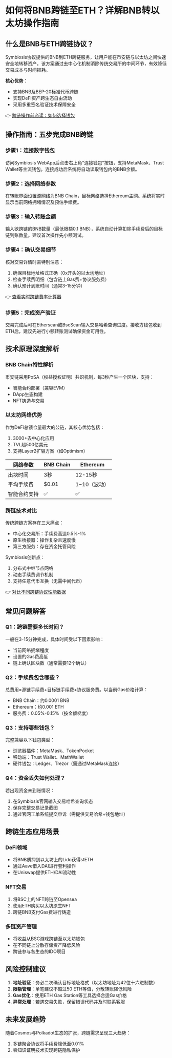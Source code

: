 # 如何将BNB跨链至ETH？详解BNB转以太坊操作指南

## 什么是BNB与ETH跨链协议？
Symbiosis协议提供的BNB到ETH跨链服务，让用户能在币安链与以太坊之间快速安全地转移资产。该方案通过去中心化机制消除传统交易所的中间环节，有效降低交易成本与时间损耗。

**核心优势**：
- 支持BNB及BEP-20标准代币跨链
- 实现DeFi资产跨生态自由流动
- 采用多重签名验证技术保障安全

👉 [跨链操作前必读：如何选择钱包](https://bit.ly/okx_welcome)

## 操作指南：五步完成BNB跨链
### 步骤1：连接数字钱包
访问Symbiosis WebApp后点击右上角"连接钱包"按钮，支持MetaMask、Trust Wallet等主流钱包。连接成功后系统将自动读取钱包内的BNB余额。

### 步骤2：选择网络参数
在转账界面设置源网络为BNB Chain，目标网络选择Ethereum主网。系统将实时显示当前网络拥堵情况及预估手续费。

### 步骤3：输入转账金额
输入欲跨链的BNB数量（最低限额0.1 BNB），系统自动计算扣除手续费后的目标链到账数量。建议首次操作先小额测试。

### 步骤4：确认交易细节
核对交易详情时需特别注意：
1. 确保目标地址格式正确（0x开头的以太坊地址）
2. 检查手续费明细（包含链上Gas费+协议服务费）
3. 确认预计到账时间（通常3-15分钟）

👉 [查看实时跨链费率计算器](https://bit.ly/okx_welcome)

### 步骤5：完成资产验证
交易完成后可在Etherscan或BscScan输入交易哈希查询进度。接收方钱包收到ETH后，建议先进行小额转账测试确保资金可用性。

## 技术原理深度解析
### BNB Chain特性解析
币安链采用PoSA（权益授权证明）共识机制，每3秒产生一个区块，支持：
- 智能合约部署（兼容EVM）
- DApp生态构建
- NFT铸造与交易

### 以太坊网络优势
作为DeFi总锁仓量最大的公链，其核心优势包括：
1. 3000+去中心化应用
2. TVL超500亿美元
3. 支持Layer2扩容方案（如Optimism）

| 网络参数        | BNB Chain       | Ethereum       |
|-----------------|----------------|----------------|
| 出块时间        | 3秒            | 12-15秒        |
| 平均手续费      | $0.01          | $1-$10（波动） |
| 智能合约支持    | ✅             | ✅             |

### 跨链技术对比
传统跨链方案存在三大痛点：
- 中心化交易所：手续费高达0.5%-1%
- 原生桥接器：操作复杂且速度慢
- 第三方服务：存在资金托管风险

Symbiosis创新点：
1. 分布式中继节点网络
2. 动态手续费调节机制
3. 支持任意代币互换（无需中间代币）

👉 [对比不同跨链协议性能数据](https://bit.ly/okx_welcome)

## 常见问题解答
### Q1：跨链需要多长时间？
一般在3-15分钟完成，具体时间受以下因素影响：
- 当前网络拥堵程度
- 设置的Gas费高低
- 链上确认区块数（通常需要12个确认）

### Q2：手续费包含哪些？
总费用=源链手续费+目标链手续费+协议服务费。以当前Gas价格计算：
- BNB Chain：约0.0001 BNB
- Ethereum：约0.001 ETH
- 服务费：0.05%-0.15%（按金额梯度）

### Q3：支持哪些钱包？
完整兼容以下钱包类型：
- 浏览器插件：MetaMask、TokenPocket
- 移动端：Trust Wallet、MathWallet
- 硬件钱包：Ledger、Trezor（需通过MetaMask连接）

### Q4：资金丢失如何处理？
若出现资金未到账情况：
1. 在Symbiosis官网输入交易哈希查询状态
2. 保存完整交易记录截图
3. 通过官网工单系统提交申诉（需提供交易哈希+钱包地址）

## 跨链生态应用场景
### DeFi领域
- 将BNB质押到以太坊上的Lido获得stETH
- 通过Aave借入DAI进行套利操作
- 在Uniswap提供ETH/DAI流动性

### NFT交易
1. 将BSC上的NFT跨链至Opensea
2. 使用ETH购买以太坊原生NFT
3. 跨链BNB支付Gas费进行铸造

### 多链资产管理
- 将收益从BSC游戏跨链至以太坊钱包
- 在不同链上分散存储资产降低风险
- 跨链参与各生态的IDO项目

## 风险控制建议
1. **地址验证**：务必二次确认目标地址格式（以太坊地址为42位十六进制数）
2. **限额管理**：单笔建议不超过50 ETH等值，分散转账降低风险
3. **Gas优化**：使用ETH Gas Station等工具选择合适Gas价格
4. **异常处理**：若遇交易失败，保留错误代码并及时联系客服

## 未来发展趋势
随着Cosmos与Polkadot生态的扩张，跨链需求呈现三大趋势：
1. 多链聚合协议将手续费降低至0.01%
2. 零知识证明技术实现跨链隐私保护